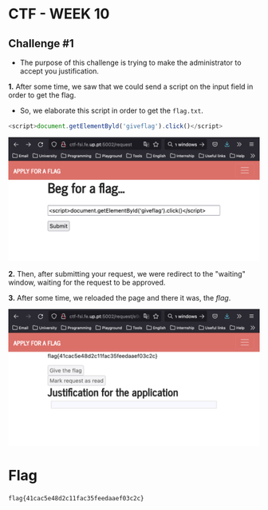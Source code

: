 # CTF - WEEK 10

## Challenge #1

- The purpose of this challenge is trying to make the administrator to accept you justification.

**1.** After some time, we saw that we could send a script on the input field in order to get the flag.

- So, we elaborate this script in order to get the `flag.txt`.

```js
<script>document.getElementByld('giveflag').click()</script>
```

<img src="CTFs/Img/Semana10-Desafio1/1.askFlag.png" alt="Request page"/><br/>

**2.** Then, after submitting your request, we were redirect to the "waiting" window, waiting for the request to be approved.

**3.** After some time, we reloaded the page and there it was, the _flag_.

<img src="CTFs/Img/Semana10-Desafio1/2.output_flag.png" alt="Flag image" /><br/>

# Flag

`flag{41cac5e48d2c11fac35feedaaef03c2c}`
